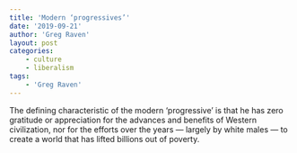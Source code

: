 ```yaml
---
title: 'Modern ‘progressives’'
date: '2019-09-21'
author: 'Greg Raven'
layout: post
categories:
    - culture
    - liberalism
tags:
    - 'Greg Raven'
---
```


The defining characteristic of the modern ‘progressive’ is that he has zero gratitude or appreciation for the advances and benefits of Western civilization, nor for the efforts over the years — largely by white males — to create a world that has lifted billions out of poverty.